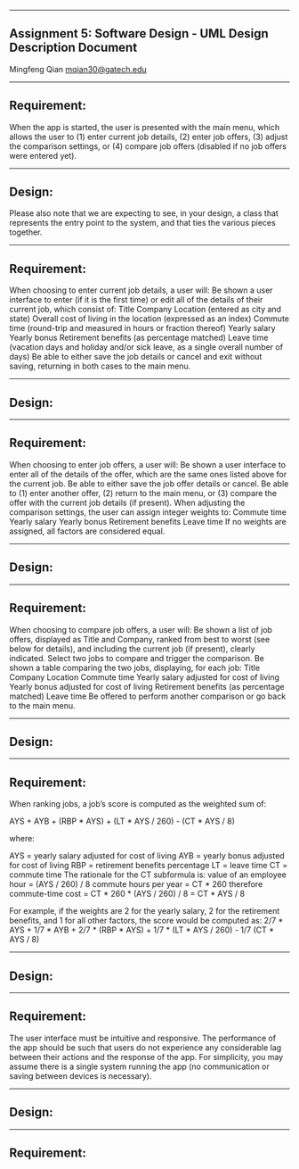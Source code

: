 --------------------
Assignment 5: Software Design - UML Design Description Document
--------------------
Mingfeng Qian 
mqian30@gatech.edu

--------------------
Requirement:
--------------------
When the app is started, the user is presented with the main menu, which allows the user to (1) enter current job details, (2) enter job offers, (3) adjust the comparison settings, or (4) compare job offers (disabled if no job offers were entered yet).  


--------------------
Design:
--------------------
Please also note that we are expecting to see, in your design, a class that represents the entry point to the system, and that ties the various pieces together.

--------------------
Requirement:
--------------------
When choosing to enter current job details, a user will:
Be shown a user interface to enter (if it is the first time) or edit all of the details of their current job, which consist of:
Title
Company
Location (entered as city and state)
Overall cost of living in the location (expressed as an index)
Commute time (round-trip and measured in hours or fraction thereof)
Yearly salary
Yearly bonus
Retirement benefits (as percentage matched)
Leave time (vacation days and holiday and/or sick leave, as a single overall number of days)
Be able to either save the job details or cancel and exit without saving, returning in both cases to the main menu.

--------------------
Design:
--------------------


--------------------
Requirement:
--------------------

When choosing to enter job offers, a user will:
Be shown a user interface to enter all of the details of the offer, which are the same ones listed above for the current job.
Be able to either save the job offer details or cancel.
Be able to (1) enter another offer, (2) return to the main menu, or (3) compare the offer with the current job details (if present).
When adjusting the comparison settings, the user can assign integer weights to:
Commute time
Yearly salary
Yearly bonus
Retirement benefits
Leave time
If no weights are assigned, all factors are considered equal.

--------------------
Design:
--------------------


--------------------
Requirement:
--------------------
When choosing to compare job offers, a user will:
Be shown a list of job offers, displayed as Title and Company, ranked from best to worst (see below for details), and including the current job (if present), clearly indicated.
Select two jobs to compare and trigger the comparison.
Be shown a table comparing the two jobs, displaying, for each job:
Title
Company
Location
Commute time
Yearly salary adjusted for cost of living
Yearly bonus adjusted for cost of living
Retirement benefits (as percentage matched)
Leave time
Be offered to perform another comparison or go back to the main menu.

--------------------
Design:
--------------------


--------------------
Requirement:
--------------------
When ranking jobs, a job’s score is computed as the weighted sum of:

AYS + AYB + (RBP * AYS) + (LT * AYS / 260) - (CT * AYS / 8)

where:

AYS = yearly salary adjusted for cost of living
AYB = yearly bonus adjusted for cost of living
RBP = retirement benefits percentage
LT = leave time
CT = commute time
The rationale for the CT subformula is:
value of an employee hour = (AYS / 260) / 8
commute hours per year = CT * 260
therefore commute-time cost = CT * 260 * (AYS / 260) / 8 = CT * AYS / 8

For example, if the weights are 2 for the yearly salary, 2 for the retirement benefits, and 1 for all other factors, the score would be computed as:
2/7 * AYS + 1/7 * AYB + 2/7 * (RBP * AYS) + 1/7 * (LT * AYS / 260) - 1/7 (CT * AYS / 8)

--------------------
Design:
--------------------


--------------------
Requirement:
--------------------
The user interface must be intuitive and responsive.
The performance of the app should be such that users do not experience any considerable lag between their actions and the response of the app.
For simplicity, you may assume there is a single system running the app (no communication or saving between devices is necessary).

--------------------
Design:
--------------------


--------------------
Requirement:
--------------------

